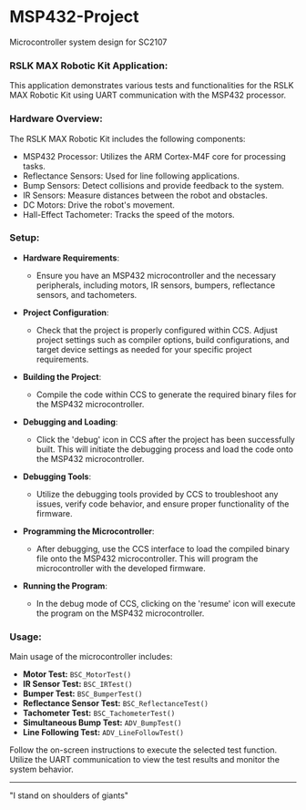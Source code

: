 # MSP432-Project
Microcontroller system design for SC2107

### RSLK MAX Robotic Kit Application:
This application demonstrates various tests and functionalities for the RSLK MAX Robotic Kit using UART communication with the MSP432 processor.

### Hardware Overview:
The RSLK MAX Robotic Kit includes the following components:

- MSP432 Processor: Utilizes the ARM Cortex-M4F core for processing tasks.
- Reflectance Sensors: Used for line following applications.
- Bump Sensors: Detect collisions and provide feedback to the system.
- IR Sensors: Measure distances between the robot and obstacles.
- DC Motors: Drive the robot's movement.
- Hall-Effect Tachometer: Tracks the speed of the motors.

### Setup:
- **Hardware Requirements**:
  - Ensure you have an MSP432 microcontroller and the necessary peripherals, including motors, IR sensors, bumpers, reflectance sensors, and tachometers.

- **Project Configuration**:
  - Check that the project is properly configured within CCS. Adjust project settings such as compiler options, build configurations, and target device settings as needed for your specific project requirements.

- **Building the Project**:
  - Compile the code within CCS to generate the required binary files for the MSP432 microcontroller.

- **Debugging and Loading**:
  - Click the 'debug' icon in CCS after the project has been successfully built. This will initiate the debugging process and load the code onto the MSP432 microcontroller.

- **Debugging Tools**:
  - Utilize the debugging tools provided by CCS to troubleshoot any issues, verify code behavior, and ensure proper functionality of the firmware.

- **Programming the Microcontroller**:
  - After debugging, use the CCS interface to load the compiled binary file onto the MSP432 microcontroller. This will program the microcontroller with the developed firmware.

- **Running the Program**:
  - In the debug mode of CCS, clicking on the 'resume' icon will execute the program on the MSP432 microcontroller.

### Usage:
Main usage of the microcontroller includes:
   - **Motor Test:** `BSC_MotorTest()`
   - **IR Sensor Test:** `BSC_IRTest()`
   - **Bumper Test:** `BSC_BumperTest()`
   - **Reflectance Sensor Test:** `BSC_ReflectanceTest()`
   - **Tachometer Test:** `BSC_TachometerTest()`
   - **Simultaneous Bump Test:** `ADV_BumpTest()`
   - **Line Following Test:** `ADV_LineFollowTest()`

Follow the on-screen instructions to execute the selected test function.
Utilize the UART communication to view the test results and monitor the system behavior.

---
"I stand on shoulders of giants"
